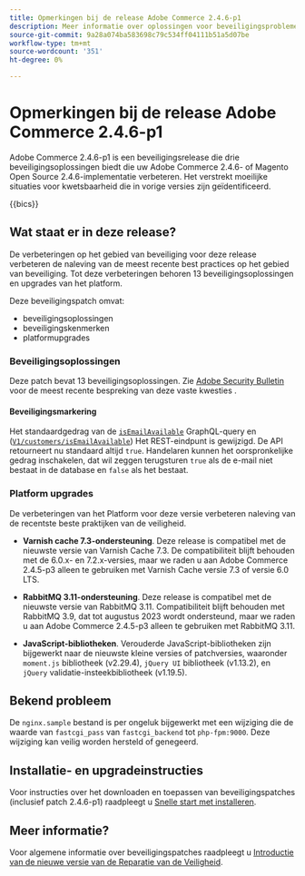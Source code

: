 ```yaml
---
title: Opmerkingen bij de release Adobe Commerce 2.4.6-p1
description: Meer informatie over oplossingen voor beveiligingsproblemen vindt u in de Adobe Commerce-release 2.4.6-p1.
source-git-commit: 9a28a074ba583698c79c534ff04111b51a5d07be
workflow-type: tm+mt
source-wordcount: '351'
ht-degree: 0%

---
```



# Opmerkingen bij de release Adobe Commerce 2.4.6-p1

Adobe Commerce 2.4.6-p1 is een beveiligingsrelease die drie beveiligingsoplossingen biedt die uw Adobe Commerce 2.4.6- of Magento Open Source 2.4.6-implementatie verbeteren. Het verstrekt moeilijke situaties voor kwetsbaarheid die in vorige versies zijn geïdentificeerd.

{{bics}}

## Wat staat er in deze release?

De verbeteringen op het gebied van beveiliging voor deze release verbeteren de naleving van de meest recente best practices op het gebied van beveiliging.  Tot deze verbeteringen behoren 13 beveiligingsoplossingen en upgrades van het platform.

Deze beveiligingspatch omvat:

* beveiligingsoplossingen
* beveiligingskenmerken
* platformupgrades

### Beveiligingsoplossingen

Deze patch bevat 13 beveiligingsoplossingen. Zie [Adobe Security Bulletin](https://helpx.adobe.com/security/products/magento/apsb23-35.html) voor de meest recente bespreking van deze vaste kwesties .

#### Beveiligingsmarkering

Het standaardgedrag van de [`isEmailAvailable`](https://developer.adobe.com/commerce/webapi/graphql/schema/customer/queries/is-email-available/) GraphQL-query en ([`V1/customers/isEmailAvailable`](https://adobe-commerce.redoc.ly/2.4.6-admin/tag/customersisEmailAvailable/#operation/PostV1CustomersIsEmailAvailable)) Het REST-eindpunt is gewijzigd. De API retourneert nu standaard altijd `true`. Handelaren kunnen het oorspronkelijke gedrag inschakelen, dat wil zeggen terugsturen `true` als de e-mail niet bestaat in de database en `false` als het bestaat. <!-- AC-6695 -->

### Platform upgrades

De verbeteringen van het Platform voor deze versie verbeteren naleving van de recentste beste praktijken van de veiligheid.

* **Varnish cache 7.3-ondersteuning**. Deze release is compatibel met de nieuwste versie van Varnish Cache 7.3. De compatibiliteit blijft behouden met de 6.0.x- en 7.2.x-versies, maar we raden u aan Adobe Commerce 2.4.5-p3 alleen te gebruiken met Varnish Cache versie 7.3 of versie 6.0 LTS.

* **RabbitMQ 3.11-ondersteuning**. Deze release is compatibel met de nieuwste versie van RabbitMQ 3.11. Compatibiliteit blijft behouden met RabbitMQ 3.9, dat tot augustus 2023 wordt ondersteund, maar we raden u aan Adobe Commerce 2.4.5-p3 alleen te gebruiken met RabbitMQ 3.11.

* **JavaScript-bibliotheken**. Verouderde JavaScript-bibliotheken zijn bijgewerkt naar de nieuwste kleine versies of patchversies, waaronder `moment.js` bibliotheek (v2.29.4), `jQuery UI` bibliotheek (v1.13.2), en `jQuery` validatie-insteekbibliotheek (v1.19.5).

## Bekend probleem

De `nginx.sample` bestand is per ongeluk bijgewerkt met een wijziging die de waarde van `fastcgi_pass` van `fastcgi_backend` tot `php-fpm:9000`. Deze wijziging kan veilig worden hersteld of genegeerd. <!-- AC-8992 -->

## Installatie- en upgradeinstructies

Voor instructies over het downloaden en toepassen van beveiligingspatches (inclusief patch 2.4.6-p1) raadpleegt u [Snelle start met installeren](../../../installation/composer.md).

## Meer informatie?

Voor algemene informatie over beveiligingspatches raadpleegt u [Introductie van de nieuwe versie van de Reparatie van de Veiligheid](https://community.magento.com/t5/Magento-DevBlog/Introducing-the-New-Security-Patch-Release/ba-p/141287).
